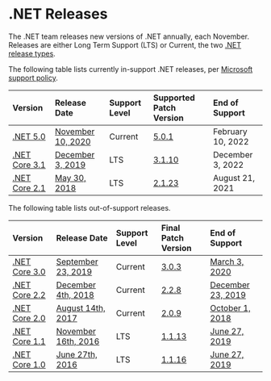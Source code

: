 
# .NET Releases

The .NET team releases new versions of .NET annually, each November. Releases are either Long Term Support (LTS) or Current, the two [.NET release types](release-notes/release-policies.md).

The following table lists currently in-support .NET releases, per [Microsoft support policy](microsoft-support.md).

|  Version  |  Release Date | Support Level | Supported Patch Version | End of Support |
| :-- | :-- | :-- | :-- | :-- |
| [.NET 5.0](https://dotnet.microsoft.com/download/dotnet-core/5.0) | [November 10, 2020](https://devblogs.microsoft.com/dotnet/announcing-net-5-0/) | Current | [5.0.1](release-notes/5.0/README.md) | February 10, 2022 |
| [.NET Core 3.1](https://dotnet.microsoft.com/download/dotnet-core/3.1) | [December 3, 2019](https://devblogs.microsoft.com/dotnet/announcing-net-core-3-1/) | LTS | [3.1.10](release-notes/3.1/README.md) | December 3, 2022 |
| [.NET Core 2.1](https://dotnet.microsoft.com/download/dotnet-core/2.1) | [May 30, 2018](https://devblogs.microsoft.com/dotnet/announcing-net-core-2-1/) | LTS | [2.1.23](release-notes/2.1/README.md) | August 21, 2021 |

The following table lists out-of-support releases.

|  Version  |  Release Date | Support Level | Final Patch Version | End of Support |
| :-- | :-- | :-- | :-- | :-- |
| [.NET Core 3.0](https://dotnet.microsoft.com/download/dotnet-core/3.0) | [September 23, 2019](https://devblogs.microsoft.com/dotnet/announcing-net-core-3-0/) | Current | [3.0.3](release-notes/3.0/README.md) | [March 3, 2020](https://devblogs.microsoft.com/dotnet/net-core-3-0-end-of-life/) |
| [.NET Core 2.2](https://dotnet.microsoft.com/download/dotnet-core/2.2) | [December 4th, 2018](https://devblogs.microsoft.com/dotnet/announcing-net-core-2-2/) | Current | [2.2.8](release-notes/2.2/README.md) | [December 23, 2019](https://devblogs.microsoft.com/dotnet/net-core-2-2-will-reach-end-of-life-on-december-23-2019/) |
| [.NET Core 2.0](https://dotnet.microsoft.com/download/dotnet-core/2.0) | [August 14th, 2017](https://blogs.msdn.microsoft.com/dotnet/2017/08/14/announcing-net-core-2-0/) | Current | [2.0.9](release-notes/2.0/README.md) | [October 1, 2018](https://devblogs.microsoft.com/dotnet/net-core-2-0-will-reach-end-of-life-on-september-1-2018/) |
| [.NET Core 1.1](https://dotnet.microsoft.com/download/dotnet-core/1.1) | [November 16th, 2016](https://devblogs.microsoft.com/dotnet/announcing-net-core-1-1/) | LTS | [1.1.13](release-notes/1.1/README.md) | [June 27, 2019](https://devblogs.microsoft.com/dotnet/net-core-1-0-and-1-1-will-reach-end-of-life-on-june-27-2019/) |
| [.NET Core 1.0](https://dotnet.microsoft.com/download/dotnet-core/1.0) | [June 27th, 2016](https://devblogs.microsoft.com/dotnet/announcing-net-core-1-0/) | LTS | [1.1.16](release-notes/1.0/README.md) | [June 27, 2019](https://devblogs.microsoft.com/dotnet/net-core-1-0-and-1-1-will-reach-end-of-life-on-june-27-2019/) |
